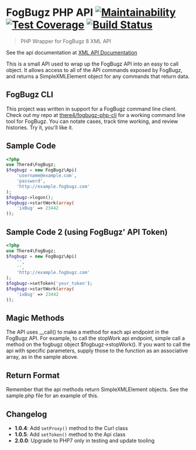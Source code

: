 # FogBugz PHP API [![Maintainability](https://api.codeclimate.com/v1/badges/e1cce9ae79596b454642/maintainability?nc=2)](https://codeclimate.com/github/there4/fogbugz-php-api/maintainability) [![Test Coverage](https://api.codeclimate.com/v1/badges/e1cce9ae79596b454642/test_coverage?nc=2)](https://codeclimate.com/github/there4/fogbugz-php-api/test_coverage) [![Build Status](https://travis-ci.org/there4/fogbugz-php-api.svg?branch=master)](https://travis-ci.org/there4/fogbugz-php-api)
> PHP Wrapper for FogBugz 8 XML API

See the api documentation at [XML API Documentation](http://fogbugz.stackexchange.com/fogbugz-xml-api)

This is a small API used to wrap up the FogBugz API into an easy to call
object. It allows access to all of the API commands exposed by FogBugz,
and returns a SimpleXMLElement object for any commands that return data.

## FogBugz CLI

This project was written in support for a FogBugz command line client.
Check out my repo at [there4/fogbugz-php-cli](https://github.com/there4/fogbugz-php-cli)
for a working command line tool for FogBugz. You can notate cases,
track time working, and review histories. Try it, you'll like it.

## Sample Code

```php
<?php
use There4\FogBugz;
$fogbugz = new FogBugz\Api(
    'username@example.com',
    'password',
    'http://example.fogbugz.com'
);
$fogbugz->logon();
$fogbugz->startWork(array(
    'ixBug' => 23442
));
```


## Sample Code 2 (using FogBugz' API Token)

```php
<?php
use There4\FogBugz;
$fogbugz = new FogBugz\Api(
    '',
    '',
    'http://example.fogbugz.com'
);
$fogbugz->setToken('your_token');
$fogbugz->startWork(array(
    'ixBug' => 23442
));
```

## Magic Methods

The API uses __call() to make a method for each api endpoint in the FogBugz API.
For example, to call the stopWork api endpoint, simple call a method on the
fogbugz object $fogbugz->stopWork(). If you want to call the api with specific
parameters, supply those to the function as an associative array, as in the
sample above.

## Return Format

Remember that the api methods return SimpleXMLElement objects. See the sample.php
file for an example of this.

## Changelog

* __1.0.4__: Add `setProxy()` method to the Curl class
* __1.0.5__: Add `setToken()` method to the Api class
* __2.0.0__: Upgrade to PHP7 only in testing and update tooling

